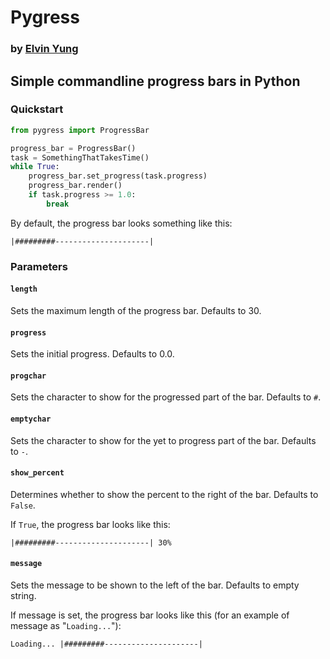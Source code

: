 # Pygress
### by [Elvin Yung](https://github.com/elvinyung)
## Simple commandline progress bars in Python

### Quickstart
```python
from pygress import ProgressBar

progress_bar = ProgressBar()
task = SomethingThatTakesTime()
while True:
    progress_bar.set_progress(task.progress)
    progress_bar.render()
    if task.progress >= 1.0:
        break
```

By default, the progress bar looks something like this:
```
|#########---------------------|
```

### Parameters
#### `length`
Sets the maximum length of the progress bar. Defaults to 30.

#### `progress`
Sets the initial progress. Defaults to 0.0.

#### `progchar`
Sets the character to show for the progressed part of the bar. Defaults to `#`.

#### `emptychar`
Sets the character to show for the yet to progress part of the bar. Defaults to `-`.

#### `show_percent`
Determines whether to show the percent to the right of the bar. Defaults to `False`.

If `True`, the progress bar looks like this: 
```
|#########---------------------| 30%
```

#### `message`
Sets the message to be shown to the left of the bar. Defaults to empty string.

If message is set, the progress bar looks like this (for an example of message as "`Loading...`"):
```
Loading... |#########---------------------|
```
